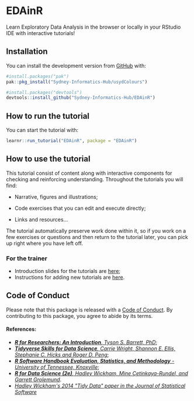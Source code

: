 # EDAinR

Learn Exploratory Data Analysis in the browser or locally in your RStudio IDE with interactive tutorials!

## Installation

You can install the development version from [GitHub](https://github.com/) with:

``` r
#install.packages("pak")
pak::pkg_install("Sydney-Informatics-Hub/usydColours")

#install.packages("devtools")
devtools::install_github("Sydney-Informatics-Hub/EDAinR")
```

## How to run the tutorial

You can start the tutorial with:

``` r
learnr::run_tutorial("EDAinR", package = "EDAinR")
```

## How to use the tutorial

This tutorial consist of content along with interactive components for checking and reinforcing understanding. Throughout the tutorials you will find:

-   Narrative, figures and illustrations;

-   Code exercises that you can edit and execute directly;

-   Links and resources...

The tutorial automatically preserve work done within it, so if you work on a few exercises or questions and then return to the tutorial later, you can pick up right where you have left off.

### For the trainer

-   Introduction slides for the tutorials are [here](https://github.com/Sydney-Informatics-Hub/EDAinR/blob/main/slides/EDAinR.pptx);
-   Instructions for adding new tutorials are [here](https://education.rstudio.com/blog/2020/09/delivering-learnr-tutorials-in-a-package/).

## Code of Conduct

Please note that this package is released with a [Code of Conduct](https://pages.github.sydney.edu.au/informatics/sih_codeofconduct/). By contributing to this package, you agree to abide by its terms.

#### References:

-   [***R for Researchers: An Introduction**, Tyson S. Barrett, PhD*](https://tysonbarrett.com/Rstats/index.html);
-   [***Tidyverse Skills for Data Science**, Carrie Wright, Shannon E. Ellis, Stephanie C. Hicks and Roger D. Peng*](https://jhudatascience.org/tidyversecourse/);
-   [***R Software Handbook Evaluation, Statistics, and Methodology** - University of Tennessee, Knoxville*](https://bookdown.org/aschmi11/RESMHandbook/);
-   [***R for Data Science (2e)**, Hadley Wickham, Mine Çetinkaya-Rundel, and Garrett Grolemund*](https://r4ds.hadley.nz/).
-   [*Hadley Wickham's 2014 "Tidy Data" paper in the Journal of Statistical Software*](https://vita.had.co.nz/papers/tidy-data.pdf)

